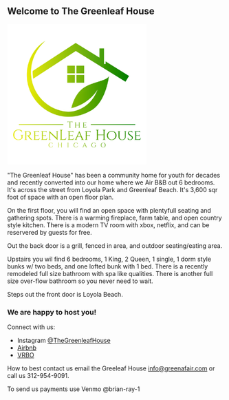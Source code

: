 ## Welcome to The Greenleaf House

<img src="/img/logo_final.jpg" width="325"/>


"The Greenleaf House" has been a community home for youth for decades and recently converted into our home where we Air B&B out 6 bedrooms. It's across the street from Loyola Park and Greenleaf Beach. It's 3,600 sqr foot of space with an open floor plan. 

On the first floor, you will find an open space with plentyfull seating and gathering spots. There is a warming fireplace, farm table, and open country style kitchen. There is a modern TV room with xbox, netflix, and can be reservered by guests for free.

Out the back door is a grill, fenced in area, and outdoor seating/eating area.

Upstairs you wil find 6 bedrooms, 1 King, 2 Queen, 1 single, 1 dorm style bunks w/ two beds, and one lofted bunk with 1 bed. There is a recently remodeled full size bathroom with spa like qualities. There is another full size over-flow bathroom so you never need to wait. 

Steps out the front door is Loyola Beach. 

### We are happy to host you!

Connect with us:

* Instagram [@TheGreenleafHouse](https://www.instagram.com/thegreenleafhouse/) 
* [Airbnb](https://www.airbnb.com/users/5468317/listings) 
* [VRBO](https://www.vrbo.com/1285296)

How to best contact us email the Greeleaf House <info@greenafair.com> or call us 312-954-9091.

To send us payments use Venmo @brian-ray-1 






